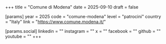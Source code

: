 +++
title = "Comune di Modena"
date = 2025-09-10
draft = false

[params]
year = 2025
code = "comune-modena"
level = "patrocini"
country = "Italy"
link = "https://www.comune.modena.it/"

[params.social]
linkedin = ""
instagram = ""
x = ""
facebook = ""
github = ""
youtube = ""
+++

